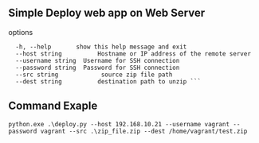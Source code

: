 ## Simple Deploy web app on Web Server 
options

```
  -h, --help       show this help message and exit  
  --host string          Hostname or IP address of the remote server  
  --username string  Username for SSH connection   
  --password string  Password for SSH connection   
  --src string            source zip file path   
  --dest string          destination path to unzip ```  

  ```
## Command Exaple
  ```
  python.exe .\deploy.py --host 192.168.10.21 --username vagrant --password vagrant --src .\zip_file.zip --dest /home/vagrant/test.zip
  ```
